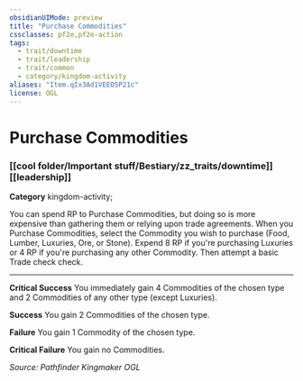 ```yaml
---
obsidianUIMode: preview
title: "Purchase Commodities"
cssclasses: pf2e,pf2e-action
tags:
  - trait/downtime
  - trait/leadership
  - trait/common
  - category/kingdom-activity
aliases: "Item.qIx3Ad1VEEO5P21c"
license: OGL
---
```

# Purchase Commodities

### [[cool folder/Important stuff/Bestiary/zz_traits/downtime]][[leadership]]

**Category** kingdom-activity; 




You can spend RP to Purchase Commodities, but doing so is more expensive than gathering them or relying upon trade agreements. When you Purchase Commodities, select the Commodity you wish to purchase (Food, Lumber, Luxuries, Ore, or Stone). Expend 8 RP if you're purchasing Luxuries or 4 RP if you're purchasing any other Commodity. Then attempt a basic Trade check check.

* * *

**Critical Success** You immediately gain 4 Commodities of the chosen type and 2 Commodities of any other type (except Luxuries).

**Success** You gain 2 Commodities of the chosen type.

**Failure** You gain 1 Commodity of the chosen type.

**Critical Failure** You gain no Commodities.

*Source: Pathfinder Kingmaker*
*OGL*